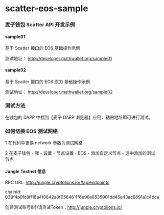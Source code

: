 # scatter-eos-sample

### 麦子钱包 Scatter API 开发示例

#### sample01

基于 Scatter 接口的 EOS 基础操作示例

测试地址：
http://developer.mathwallet.org/sample01

#### sample02

基于 Scatter 接口的 EOS 原力 基础操作示例

测试地址：
http://developer.mathwallet.org/sample02

### 测试方法

在钱包的 DAPP 中找到【麦子 DAPP 浏览器】应用，粘贴地址即可进行测试。

### 如何切换 EOS 测试网络

1 在代码中更换 network 参数为测试网络

2 在麦子钱包 - 我 - 设置 - 节点设置 - EOS - 添加自定义节点 - 选中添加的测试节点

#### Jungle Testnet 信息

RPC URL: http://jungle.cryptolions.io/#apiendpoints

chainId: 038f4b0fc8ff18a4f0842a8f0564611f6e96e8535901dd45e43ac8691a1c4dca

创建测试账号&申请测试Token：http://jungle.cryptolions.io/

